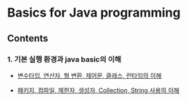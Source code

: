 # Basics for Java programming

## Contents

### 1. 기본 실행 환경과 java basic의 이해

- [변수타입, 연산자, 형 변환, 제어문, 클래스, 런타임의 이해](https://github.com/qskeksq/Basic/blob/master/0510.md)

- [패키지, 컴파일, 제한자, 생성자, Collection, String 사용의 이해](https://github.com/qskeksq/Basic/blob/master/0511.md)
